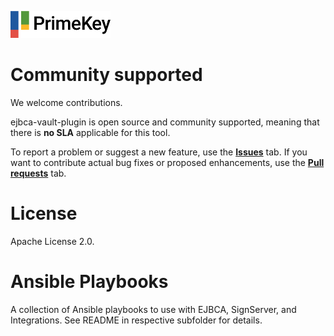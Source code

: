 ![PrimeKey](primekey_logo.png)

# Community supported 
We welcome contributions.
 
ejbca-vault-plugin is open source and community supported, meaning that there is **no SLA** applicable for this tool.

To report a problem or suggest a new feature, use the **[Issues](../../issues)** tab. If you want to contribute actual bug fixes or proposed enhancements, use the **[Pull requests](../../pulls)** tab.

# License
Apache License 2.0.

# Ansible Playbooks

A collection of Ansible playbooks to use with EJBCA, SignServer, and Integrations. See README in respective subfolder for details.
